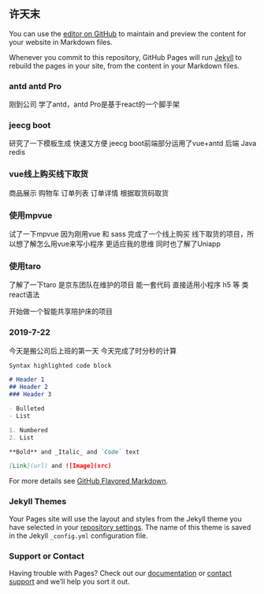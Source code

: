 ## 许天末

You can use the [editor on GitHub](https://github.com/vxutianmo/vxutianmo.github.io/edit/master/index.md) to maintain and preview the content for your website in Markdown files.

Whenever you commit to this repository, GitHub Pages will run [Jekyll](https://jekyllrb.com/) to rebuild the pages in your site, from the content in your Markdown files.
### antd  antd Pro
刚到公司 学了antd，antd Pro是基于react的一个脚手架
### jeecg boot
研究了一下模板生成 快速又方便 jeecg boot前端部分运用了vue+antd 后端 Java redis 
### vue线上购买线下取货
商品展示 购物车 订单列表 订单详情 根据取货码取货
### 使用mpvue

试了一下mpvue 因为刚用vue 和 sass 完成了一个线上购买 线下取货的项目，所以想了解怎么用vue来写小程序 更适应我的思维   同时也了解了Uniapp
### 使用taro

了解了一下taro 是京东团队在维护的项目 能一套代码 直接适用小程序 h5 等 类react语法 

开始做一个智能共享陪护床的项目
### 2019-7-22

今天是搬公司后上班的第一天
今天完成了时分秒的计算 
```markdown
Syntax highlighted code block

# Header 1
## Header 2
### Header 3

- Bulleted
- List

1. Numbered
2. List

**Bold** and _Italic_ and `Code` text

[Link](url) and ![Image](src)
```

For more details see [GitHub Flavored Markdown](https://guides.github.com/features/mastering-markdown/).

### Jekyll Themes

Your Pages site will use the layout and styles from the Jekyll theme you have selected in your [repository settings](https://github.com/vxutianmo/vxutianmo.github.io/settings). The name of this theme is saved in the Jekyll `_config.yml` configuration file.

### Support or Contact

Having trouble with Pages? Check out our [documentation](https://help.github.com/categories/github-pages-basics/) or [contact support](https://github.com/contact) and we’ll help you sort it out.
